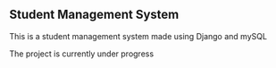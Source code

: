 ## Student Management System

This is a student management system made using Django and mySQL

The project is currently under progress
